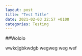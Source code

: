 ```yaml
---
layout: post
title: "Test Title"
date: 2021-02-03 22:57 +0100
categories: Testing
---
```


##Wololo

wwkdjgbkwdgb
wegweg
weg
wef
